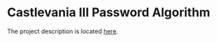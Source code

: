 # Castlevania III Password Algorithm

The project description is located [here](https://meatfighter.com/castlevania3-password).